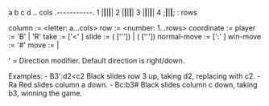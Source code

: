    a  b  c  d  .. cols
  .-----------.
1 |__|__|__|__|
2 |__|__|__|__|
3 |__|__|__|__|
4 ;__|__|__|__;
:
rows

column      := <letter: a...cols>
row         := <number: 1...rows>
coordinate  := <column> <row>
player      := 'B' | 'R'
take        := <coordinate> ['<' <coodinate>]
slide       := (<column> ['\'']) | (<row> ['\''])
normal-move := <slide> [':' <take>]
win-move    := <normal-move> '#'
move        := <normal-move> | <win-move>

' = Direction modifier. Default direction is right/down.

Examples:
    - B3':d2<c2     Black slides row 3 up, taking d2, replacing with c2.
    - Ra            Red slides column a down.
    - Bc:b3#        Black slides column c down, taking b3, winning the game.
